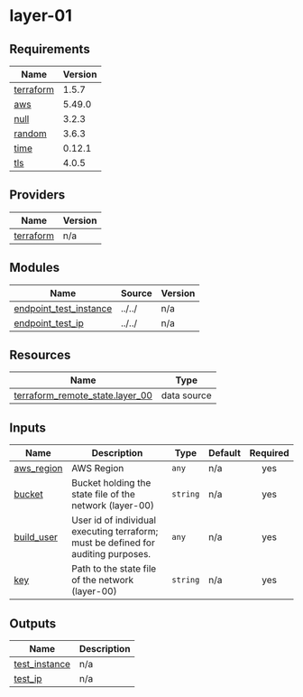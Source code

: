 # layer-01

<!-- BEGINNING OF PRE-COMMIT-TERRAFORM DOCS HOOK -->
## Requirements

| Name | Version |
|------|---------|
| <a name="requirement_terraform"></a> [terraform](#requirement\_terraform) | 1.5.7 |
| <a name="requirement_aws"></a> [aws](#requirement\_aws) | 5.49.0 |
| <a name="requirement_null"></a> [null](#requirement\_null) | 3.2.3 |
| <a name="requirement_random"></a> [random](#requirement\_random) | 3.6.3 |
| <a name="requirement_time"></a> [time](#requirement\_time) | 0.12.1 |
| <a name="requirement_tls"></a> [tls](#requirement\_tls) | 4.0.5 |

## Providers

| Name | Version |
|------|---------|
| <a name="provider_terraform"></a> [terraform](#provider\_terraform) | n/a |

## Modules

| Name | Source | Version |
|------|--------|---------|
| <a name="module_endpoint_test_instance"></a> [endpoint\_test\_instance](#module\_endpoint\_test\_instance) | ../../ | n/a |
| <a name="module_endpoint_test_ip"></a> [endpoint\_test\_ip](#module\_endpoint\_test\_ip) | ../../ | n/a |

## Resources

| Name | Type |
|------|------|
| [terraform_remote_state.layer_00](https://registry.terraform.io/providers/hashicorp/terraform/latest/docs/data-sources/remote_state) | data source |

## Inputs

| Name | Description | Type | Default | Required |
|------|-------------|------|---------|:--------:|
| <a name="input_aws_region"></a> [aws\_region](#input\_aws\_region) | AWS Region | `any` | n/a | yes |
| <a name="input_bucket"></a> [bucket](#input\_bucket) | Bucket holding the state file of the network (layer-00) | `string` | n/a | yes |
| <a name="input_build_user"></a> [build\_user](#input\_build\_user) | User id of individual executing terraform; must be defined for auditing purposes. | `any` | n/a | yes |
| <a name="input_key"></a> [key](#input\_key) | Path to the state file of the network (layer-00) | `string` | n/a | yes |

## Outputs

| Name | Description |
|------|-------------|
| <a name="output_test_instance"></a> [test\_instance](#output\_test\_instance) | n/a |
| <a name="output_test_ip"></a> [test\_ip](#output\_test\_ip) | n/a |
<!-- END OF PRE-COMMIT-TERRAFORM DOCS HOOK -->
